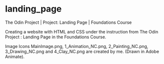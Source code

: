 # landing_page
The Odin Project | Project: Landing Page | Foundations Course

Creating a website with HTML and CSS under the instruction from The Odin Project : Landing Page in the Foundations Course.



Image Icons MainImage.png, 1_Animation_NC.png, 2_Painting_NC.png, 3_Drawing_NC.png and 4_Clay_NC.png are created by me. (Drawn in Adobe Animate).

